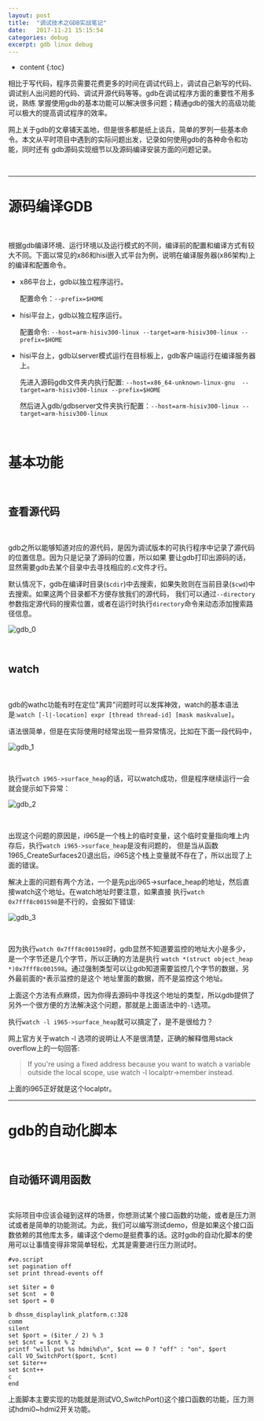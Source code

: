 ```yaml
---
layout: post
title:  "调试技术之GDB实战笔记"
date:   2017-11-21 15:15:54
categories: debug
excerpt: gdb linux debug
---
```


* content
{:toc}

相比于写代码，程序员需要花费更多的时间在调试代码上，调试自己新写的代码、调试别人出问题的代码、调试开源代码等等。gdb在调试程序方面的重要性不用多说，熟练
掌握使用gdb的基本功能可以解决很多问题；精通gdb的强大的高级功能可以极大的提高调试程序的效率。

网上关于gdb的文章铺天盖地，但是很多都是纸上谈兵，简单的罗列一些基本命令。本文从平时项目中遇到的实际问题出发，记录如何使用gdb的各种命令和功能，同时还有
gdb源码实现细节以及源码编译安装方面的问题记录。

<br />

---

# 源码编译GDB

<br />

根据gdb编译环境、运行环境以及运行模式的不同，编译前的配置和编译方式有较大不同。下面以常见的x86和hisi嵌入式平台为例，说明在编译服务器(x86架构)上的编译和配置命令。

* x86平台上，gdb以独立程序运行。

    配置命令：`--prefix=$HOME`

* hisi平台上，gdb以独立程序运行。

    配置命令: `--host=arm-hisiv300-linux --target=arm-hisiv300-linux --prefix=$HOME`

* hisi平台上，gdb以server模式运行在目标板上，gdb客户端运行在编译服务器上。

    先进入源码gdb文件夹内执行配置: `--host=x86_64-unknown-linux-gnu  --target=arm-hisiv300-linux --prefix=$HOME`
    
    然后进入gdb/gdbserver文件夹执行配置：`--host=arm-hisiv300-linux --target=arm-hisiv300-linux`



<br />

# 基本功能

<br />

## 查看源代码

<br />

gdb之所以能够知道对应的源代码，是因为调试版本的可执行程序中记录了源代码的位置信息。因为只是记录了源码的位置，所以如果
要让gdb打印出源码的话，显然需要gdb去某个目录中去寻找相应的.c文件才行。

默认情况下，gdb在编译时目录(`$cdir`)中去搜索，如果失败则在当前目录(`$cwd`)中去搜索。如果这两个目录都不方便存放我们的源代码，
我们可以通过`--directory`参数指定源代码的搜索位置，或者在运行时执行`directory`命令来动态添加搜索路径信息。

![gdb_0](http://omp8s6jms.bkt.clouddn.com/image/git/gdb_0.png)


<br />

## watch

<br />

gdb的wathc功能有时在定位"离异"问题时可以发挥神效，watch的基本语法是:`watch [-l|-location] expr [thread thread-id] [mask maskvalue]`。

语法很简单，但是在实际使用时经常出现一些异常情况，比如在下面一段代码中，

![gdb_1](http://omp8s6jms.bkt.clouddn.com/image/git/gdb_1.png)

<br />

执行`watch i965->surface_heap`的话，可以watch成功，但是程序继续运行一会就会提示如下异常：

![gdb_2](http://omp8s6jms.bkt.clouddn.com/image/git/gdb_2.png)

<br />

出现这个问题的原因是，i965是一个栈上的临时变量，这个临时变量指向堆上内存后，执行`watch i965->surface_heap`是没有问题的，
但是当从函数1965_CreateSurfaces2()退出后，i965这个栈上变量就不存在了，所以出现了上面的错误。

解决上面的问题有两个方法，一个是先p出i965->surface_heap的地址，然后直接watch这个地址。在watch地址时要注意，如果直接
执行`watch 0x7fff8c001598`是不行的，会报如下错误:

![gdb_3](http://omp8s6jms.bkt.clouddn.com/image/git/gdb_3.png)

<br />

因为执行`watch 0x7fff8c001598`时，gdb显然不知道要监控的地址大小是多少，是一个字节还是几个字节，所以正确的方法是执行
`watch *(struct object_heap *)0x7fff8c001598`。通过强制类型可以让gdb知道需要监控几个字节的数据，另外最前面的`*`表示监控的是这个
地址里面的数据，而不是监控这个地址。

上面这个方法有点麻烦，因为你得去源码中寻找这个地址的类型，所以gdb提供了另外一个很方便的方法解决这个问题，那就是上面语法中的`-l`选项。

执行`watch -l i965->surface_heap`就可以搞定了，是不是很给力？

网上官方关于watch -l 选项的说明让人不是很清楚，正确的解释借用stack overflow上的一句回答:

> If you're using a fixed address because you want to watch a variable outside the local scope, use watch -l localptr->member instead.

上面的i965正好就是这个localptr。





----

# gdb的自动化脚本
  
<br />  
  
## 自动循环调用函数
  
<br />  
  
实际项目中应该会碰到这样的场景，你想测试某个接口函数的功能，或者是压力测试或者是简单的功能测试。为此，我们可以编写测试demo，但是如果这个接口函数依赖的其他库太多，编译这个demo是挺费事的话。这时gdb的自动化脚本的使用可以让事情变得非常简单轻松，尤其是需要进行压力测试时。

	#vo.script
	set pagination off
	set print thread-events off
	
	set $iter = 0
	set $cnt  = 0
	set $port = 0
	
	b dhssm_displaylink_platform.c:328
	comm
	silent
	set $port = ($iter / 2) % 3
	set $cnt = $cnt % 2
	printf "will put %s hdmi%d\n", $cnt == 0 ? "off" : "on", $port
	call VO_SwitchPort($port, $cnt)
	set $iter++
	set $cnt++
	c
	end
	
上面脚本主要实现的功能就是测试VO_SwitchPort()这个接口函数的功能，压力测试hdmi0~hdmi2开关功能。








	
	
